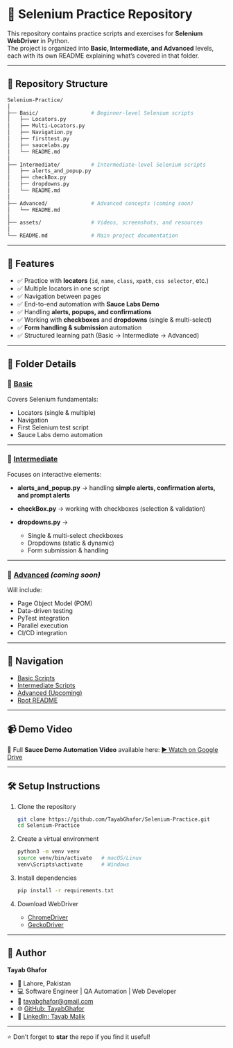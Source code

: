 # 🐍 Selenium Practice Repository  

This repository contains practice scripts and exercises for **Selenium WebDriver** in Python.  
The project is organized into **Basic, Intermediate, and Advanced** levels, each with its own README explaining what’s covered in that folder.  

---

## 📂 Repository Structure  

```bash
Selenium-Practice/
│
├── Basic/                 # Beginner-level Selenium scripts
│   ├── Locators.py
│   ├── Multi-Locators.py
│   ├── Navigation.py
│   ├── firsttest.py
│   ├── saucelabs.py
│   └── README.md
│
├── Intermediate/          # Intermediate-level Selenium scripts
│   ├── alerts_and_popup.py
│   ├── checkBox.py
│   ├── dropdowns.py
│   └── README.md
│
├── Advanced/              # Advanced concepts (coming soon)
│   └── README.md
│
├── assets/                # Videos, screenshots, and resources
│
└── README.md              # Main project documentation
````

---

## 🚀 Features

* ✅ Practice with **locators** (`id`, `name`, `class`, `xpath`, `css selector`, etc.)
* ✅ Multiple locators in one script
* ✅ Navigation between pages
* ✅ End-to-end automation with **Sauce Labs Demo**
* ✅ Handling **alerts, popups, and confirmations**
* ✅ Working with **checkboxes** and **dropdowns** (single & multi-select)
* ✅ **Form handling & submission** automation
* ✅ Structured learning path (Basic → Intermediate → Advanced)

---

## 📖 Folder Details

### 🔹 [Basic](./Basic/README.md)

Covers Selenium fundamentals:

* Locators (single & multiple)
* Navigation
* First Selenium test script
* Sauce Labs demo automation

---

### 🔹 [Intermediate](./Intermediate/README.md)

Focuses on interactive elements:

* **alerts_and_popup.py** → handling **simple alerts, confirmation alerts, and prompt alerts**
* **checkBox.py** → working with checkboxes (selection & validation)
* **dropdowns.py** →

  * Single & multi-select checkboxes
  * Dropdowns (static & dynamic)
  * Form submission & handling

---

### 🔹 [Advanced](./Advanced/README.md) *(coming soon)*

Will include:

* Page Object Model (POM)
* Data-driven testing
* PyTest integration
* Parallel execution
* CI/CD integration

---

## 🔗 Navigation

* [Basic Scripts](./Basic/README.md)
* [Intermediate Scripts](./Intermediate/README.md)
* [Advanced (Upcoming)](./Advanced/README.md)
* [Root README](./README.md)

---

## 📹 Demo Video

🎥 Full **Sauce Demo Automation Video** available here:
[▶️ Watch on Google Drive](https://drive.google.com/file/d/1lkIn1Tfp6stswiAmM2ptmfegpTnWrNSK/view?usp=sharing)

---

## 🛠️ Setup Instructions

1. Clone the repository

   ```bash
   git clone https://github.com/TayabGhafor/Selenium-Practice.git
   cd Selenium-Practice
   ```

2. Create a virtual environment

   ```bash
   python3 -m venv venv
   source venv/bin/activate   # macOS/Linux
   venv\Scripts\activate      # Windows
   ```

3. Install dependencies

   ```bash
   pip install -r requirements.txt
   ```

4. Download WebDriver

   * [ChromeDriver](https://chromedriver.chromium.org/downloads)
   * [GeckoDriver](https://github.com/mozilla/geckodriver/releases)

---

## 👤 Author

**Tayab Ghafor**

* 📍 Lahore, Pakistan
* 💻 Software Engineer | QA Automation | Web Developer
* 📧 [tayabghafor@gmail.com](mailto:tayabghafor@gmail.com)
* 🌐 [GitHub: TayabGhafor](https://github.com/TayabGhafor)
* 🔗 [LinkedIn: Tayab Malik](https://www.linkedin.com/in/tayabmalik/)

---

⭐ Don’t forget to **star** the repo if you find it useful!


